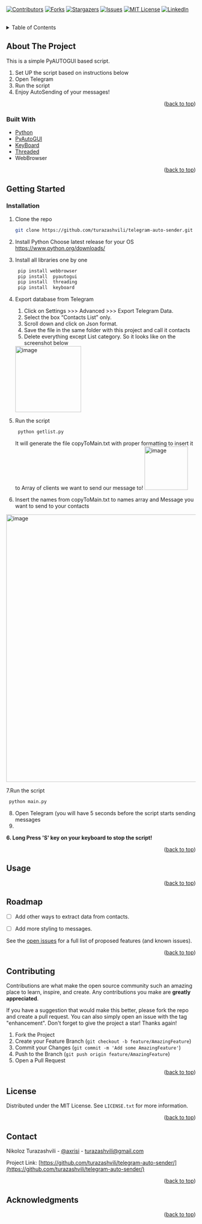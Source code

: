 <div id="top"></div>

<!-- PROJECT SHIELDS -->
[![Contributors][contributors-shield]][contributors-url]
[![Forks][forks-shield]][forks-url]
[![Stargazers][stars-shield]][stars-url]
[![Issues][issues-shield]][issues-url]
[![MIT License][license-shield]][license-url]
[![LinkedIn][linkedin-shield]][linkedin-url]




<!-- PROJECT LOGO -->
<br />

<!-- TABLE OF CONTENTS -->
<details>
  <summary>Table of Contents</summary>
  <ol>
    <li>
      <a href="#about-the-project">About The Project</a>
      <ul>
        <li><a href="#built-with">Built With</a></li>
      </ul>
    </li>
    <li>
      <a href="#getting-started">Getting Started</a>
      <ul>
        <li><a href="#installation">Installation</a></li>
      </ul>
    </li>
    <li><a href="#usage">Usage</a></li>
    <li><a href="#roadmap">Roadmap</a></li>
    <li><a href="#contributing">Contributing</a></li>
    <li><a href="#license">License</a></li>
    <li><a href="#contact">Contact</a></li>
  </ol>
</details>



<!-- ABOUT THE PROJECT -->
## About The Project

This is a simple PyAUTOGUI based script.
1) Set UP the script based on instructions below
2) Open Telegram
3) Run the script
4) Enjoy AutoSending of your messages!

<p align="right">(<a href="#top">back to top</a>)</p>



### Built With

* [Python](https://python.org/)
* [PyAutoGUI](https://pypi.org/project/PyAutoGUI/)
* [KeyBoard](https://pypi.org/project/keyboard/)
* [Threaded](https://pypi.org/project/threaded/)
*  WebBrowser


<p align="right">(<a href="#top">back to top</a>)</p>



<!-- GETTING STARTED -->
## Getting Started
### Installation

1. Clone the repo
   ```sh
   git clone https://github.com/turazashvili/telegram-auto-sender.git
   ```
2. Install Python
   Choose latest release for your OS https://www.python.org/downloads/
3. Install all libraries one by one
     ```py
      pip install webbrowser 
      pip install  pyautogui
      pip install  threading
      pip install  keyboard
     ```
     
4. Export database from Telegram
    1) Click on Settings >>> Advanced >>> Export Telegram Data.
    2) Select the box “Contacts List” only.
    3) Scroll down and click on Json format.
    4) Save the file in the same folder with this project and call it contacts
    5) Delete everything except List category. So it  looks like on the screenshot below
      <img width="175" alt="image" src="https://user-images.githubusercontent.com/74835523/174530668-9b959bf3-87bd-4d8a-b8ac-b3e334a2ca5a.png">


5. Run the script
   ```py
    python getlist.py
   ```
   It will generate the file copyToMain.txt with proper formatting to insert it to Array of clients we want to send our message to!
   <img width="115" alt="image" src="https://user-images.githubusercontent.com/74835523/174530839-7c1a6da1-57da-482d-84ac-5c7d67e8dd9c.png">

6. Insert the names from copyToMain.txt to names array and Message you want to send to your contacts
<img width="709" alt="image" src="https://user-images.githubusercontent.com/74835523/174532212-2022a550-1124-4117-bb52-eb037024f869.png">

7.Run the script
   ```py
    python main.py
   ```
8. Open Telegram (you will have 5 seconds before the script starts sending messages
9. 
**6. Long Press 'S' key on your keyboard to stop the script!**

<p align="right">(<a href="#top">back to top</a>)</p>



<!-- USAGE EXAMPLES -->
## Usage






<p align="right">(<a href="#top">back to top</a>)</p>



<!-- ROADMAP -->
## Roadmap

- [ ] Add other ways to extract data from contacts.
- [ ] Add more styling to messages.


See the [open issues](https://github.com/turazashvili/telegram-auto-sender/issues) for a full list of proposed features (and known issues).

<p align="right">(<a href="#top">back to top</a>)</p>



<!-- CONTRIBUTING -->
## Contributing

Contributions are what make the open source community such an amazing place to learn, inspire, and create. Any contributions you make are **greatly appreciated**.

If you have a suggestion that would make this better, please fork the repo and create a pull request. You can also simply open an issue with the tag "enhancement".
Don't forget to give the project a star! Thanks again!

1. Fork the Project 
2. Create your Feature Branch (`git checkout -b feature/AmazingFeature`)
3. Commit your Changes (`git commit -m 'Add some AmazingFeature'`)
4. Push to the Branch (`git push origin feature/AmazingFeature`)
5. Open a Pull Request

<p align="right">(<a href="#top">back to top</a>)</p>



<!-- LICENSE -->
## License

Distributed under the MIT License. See `LICENSE.txt` for more information.

<p align="right">(<a href="#top">back to top</a>)</p>



<!-- CONTACT -->
## Contact

Nikoloz Turazashvili - [@axrisi](https://twitter.com/axrisi) - turazashvili@gmail.com

Project Link: [https://github.com/turazashvili/telegram-auto-sender/](https://github.com/turazashvili/telegram-auto-sender/)

<p align="right">(<a href="#top">back to top</a>)</p>



<!-- ACKNOWLEDGMENTS -->
## Acknowledgments

<p align="right">(<a href="#top">back to top</a>)</p>



<!-- MARKDOWN LINKS & IMAGES -->
<!-- https://www.markdownguide.org/basic-syntax/#reference-style-links -->
[contributors-shield]: https://img.shields.io/github/contributors/turazashvili/telegram-auto-sender.svg?style=for-the-badge
[contributors-url]: https://github.com/turazashvili/telegram-auto-sender/graphs/contributors
[forks-shield]: https://img.shields.io/github/forks/turazashvili/telegram-auto-sender.svg?style=for-the-badge
[forks-url]: https://github.com/turazashvili/telegram-auto-sender/network/members
[stars-shield]: https://img.shields.io/github/stars/turazashvili/telegram-auto-sender.svg?style=for-the-badge
[stars-url]: https://github.com/turazashvili/telegram-auto-sender/stargazers
[issues-shield]: https://img.shields.io/github/issues/turazashvili/telegram-auto-sender.svg?style=for-the-badge
[issues-url]: https://github.com/turazashvili/telegram-auto-sender/issues
[license-shield]: https://img.shields.io/github/license/turazashvili/telegram-auto-sender.svg?style=for-the-badge
[license-url]: https://github.com/turazashvili/telegram-auto-sender/blob/main/LICENSE.txt
[linkedin-shield]: https://img.shields.io/badge/-LinkedIn-black.svg?style=for-the-badge&logo=linkedin&colorB=555
[linkedin-url]: https://linkedin.com/in/turazashvili
[product-screenshot]: images/screenshot.png
